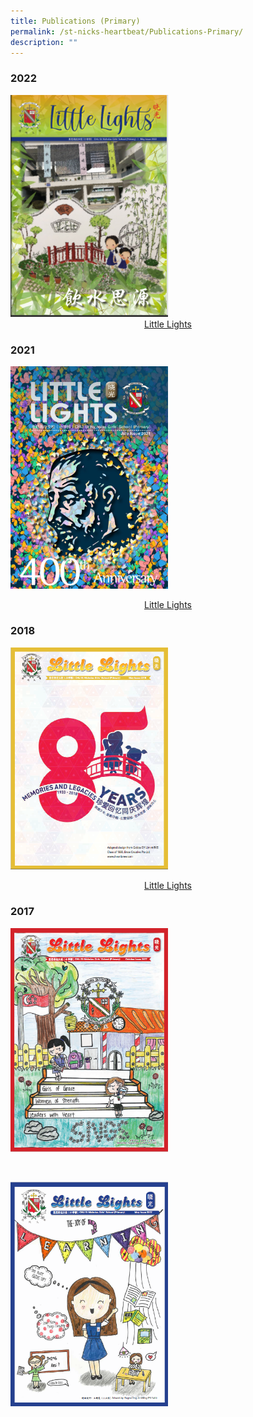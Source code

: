 ```yaml
---
title: Publications (Primary)
permalink: /st-nicks-heartbeat/Publications-Primary/
description: ""
---
```

### 2022

<img style="width: 50%;" src="/images/our%20Little%20Lights.png" />

<br>

<div style="text-align:center">    
<a href="https://online.fliphtml5.com/nlnnu/fqdq/">Little Lights</a>
</div>

### 2021

<img style="width: 50%;" src="/images/Littlelights%20July%202021_00001.jpeg" />

<a href="insert pdf url link"><p style="text-align:center">Little Lights</p></a>

### 2018

<img style="width: 50%;" src="/images/Little%20Lights.png" />

<a href="insert pdf url link"><p style="text-align:center">Little Lights</p></a>

### 2017

<a href="insert pdf url link"><img style="width: 50%;" src="/images/oct2017littlelights.png" /></a>

<br>

<a href="insert pdf url link"><img style="width: 50%;" src="/images/may2017littlelights.png" /></a>